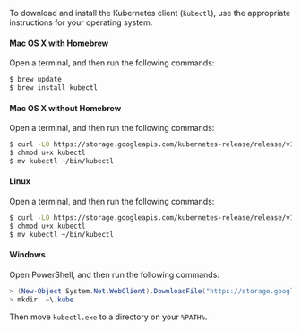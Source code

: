 To download and install the Kubernetes client (`kubectl`), use the appropriate instructions for your operating system.

#### Mac OS X with Homebrew

Open a terminal, and then run the following commands:

```bash
$ brew update
$ brew install kubectl
```

#### Mac OS X without Homebrew

Open a terminal, and then run the following commands:

```bash
$ curl -LO https://storage.googleapis.com/kubernetes-release/release/v1.4.5/bin/darwin/amd64/kubectl
$ chmod u+x kubectl
$ mv kubectl ~/bin/kubectl
```

#### Linux

Open a terminal, and then run the following commands:

```bash
$ curl -LO https://storage.googleapis.com/kubernetes-release/release/v1.4.5/bin/linux/amd64/kubectl
$ chmod u+x kubectl
$ mv kubectl ~/bin/kubectl
```

#### Windows
Open PowerShell, and then run the following commands:

```powershell
> (New-Object System.Net.WebClient).DownloadFile("https://storage.googleapis.com/kubernetes-release/release/v1.4.5/bin/windows/amd64/kubectl.exe", "$pwd\kubectl.exe")
> mkdir  ~\.kube
```

Then move `kubectl.exe` to a directory on your `%PATH%`.
